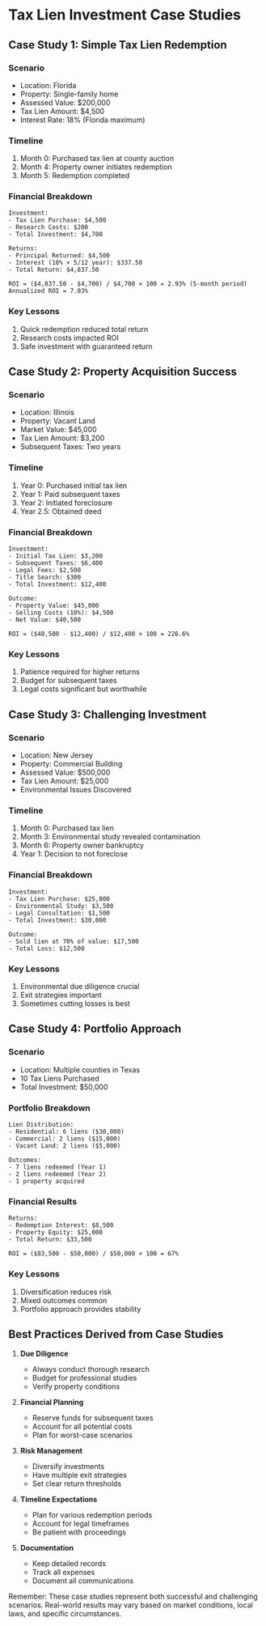 # Tax Lien Investment Case Studies

## Case Study 1: Simple Tax Lien Redemption
### Scenario
- Location: Florida
- Property: Single-family home
- Assessed Value: $200,000
- Tax Lien Amount: $4,500
- Interest Rate: 18% (Florida maximum)

### Timeline
1. Month 0: Purchased tax lien at county auction
2. Month 4: Property owner initiates redemption
3. Month 5: Redemption completed

### Financial Breakdown
```plaintext
Investment:
- Tax Lien Purchase: $4,500
- Research Costs: $200
- Total Investment: $4,700

Returns:
- Principal Returned: $4,500
- Interest (18% × 5/12 year): $337.50
- Total Return: $4,837.50

ROI = ($4,837.50 - $4,700) / $4,700 × 100 = 2.93% (5-month period)
Annualized ROI = 7.03%
```

### Key Lessons
1. Quick redemption reduced total return
2. Research costs impacted ROI
3. Safe investment with guaranteed return

## Case Study 2: Property Acquisition Success
### Scenario
- Location: Illinois
- Property: Vacant Land
- Market Value: $45,000
- Tax Lien Amount: $3,200
- Subsequent Taxes: Two years

### Timeline
1. Year 0: Purchased initial tax lien
2. Year 1: Paid subsequent taxes
3. Year 2: Initiated foreclosure
4. Year 2.5: Obtained deed

### Financial Breakdown
```plaintext
Investment:
- Initial Tax Lien: $3,200
- Subsequent Taxes: $6,400
- Legal Fees: $2,500
- Title Search: $300
- Total Investment: $12,400

Outcome:
- Property Value: $45,000
- Selling Costs (10%): $4,500
- Net Value: $40,500

ROI = ($40,500 - $12,400) / $12,400 × 100 = 226.6%
```

### Key Lessons
1. Patience required for higher returns
2. Budget for subsequent taxes
3. Legal costs significant but worthwhile

## Case Study 3: Challenging Investment
### Scenario
- Location: New Jersey
- Property: Commercial Building
- Assessed Value: $500,000
- Tax Lien Amount: $25,000
- Environmental Issues Discovered

### Timeline
1. Month 0: Purchased tax lien
2. Month 3: Environmental study revealed contamination
3. Month 6: Property owner bankruptcy
4. Year 1: Decision to not foreclose

### Financial Breakdown
```plaintext
Investment:
- Tax Lien Purchase: $25,000
- Environmental Study: $3,500
- Legal Consultation: $1,500
- Total Investment: $30,000

Outcome:
- Sold lien at 70% of value: $17,500
- Total Loss: $12,500
```

### Key Lessons
1. Environmental due diligence crucial
2. Exit strategies important
3. Sometimes cutting losses is best

## Case Study 4: Portfolio Approach
### Scenario
- Location: Multiple counties in Texas
- 10 Tax Liens Purchased
- Total Investment: $50,000

### Portfolio Breakdown
```plaintext
Lien Distribution:
- Residential: 6 liens ($30,000)
- Commercial: 2 liens ($15,000)
- Vacant Land: 2 liens ($5,000)

Outcomes:
- 7 liens redeemed (Year 1)
- 2 liens redeemed (Year 2)
- 1 property acquired
```

### Financial Results
```plaintext
Returns:
- Redemption Interest: $8,500
- Property Equity: $25,000
- Total Return: $33,500

ROI = ($83,500 - $50,000) / $50,000 × 100 = 67%
```

### Key Lessons
1. Diversification reduces risk
2. Mixed outcomes common
3. Portfolio approach provides stability

## Best Practices Derived from Case Studies
1. **Due Diligence**
   - Always conduct thorough research
   - Budget for professional studies
   - Verify property conditions

2. **Financial Planning**
   - Reserve funds for subsequent taxes
   - Account for all potential costs
   - Plan for worst-case scenarios

3. **Risk Management**
   - Diversify investments
   - Have multiple exit strategies
   - Set clear return thresholds

4. **Timeline Expectations**
   - Plan for various redemption periods
   - Account for legal timeframes
   - Be patient with proceedings

5. **Documentation**
   - Keep detailed records
   - Track all expenses
   - Document all communications

Remember: These case studies represent both successful and challenging scenarios. Real-world results may vary based on market conditions, local laws, and specific circumstances. 